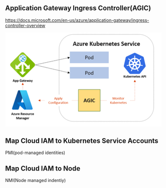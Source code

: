 ## Application Gateway Ingress Controller(AGIC)

https://docs.microsoft.com/en-us/azure/application-gateway/ingress-controller-overview

![AGIC](../_media/k8s/azure_aks1.png) 

## Map Cloud IAM to Kubernetes Service Accounts
PMI(pod-managed identities)  

## Map Cloud IAM to Node
NMI(Node managed indentiy)  
